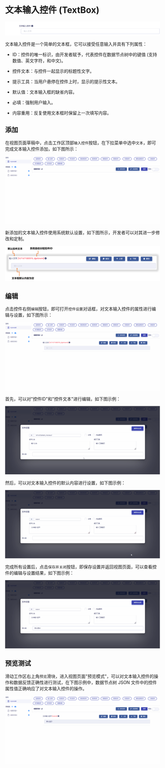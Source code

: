 # 文本输入控件 (TextBox)

![Matrix.OS](../../../../../media/os/tools/modelview/showtextbox.gif "文本输入控件")

文本输入控件是一个简单的文本框，它可以接受任意输入并具有下列属性：

* ID：控件的唯一标识，由开发者赋予，代表控件在数据节点树中的键值 (支持数值、英文字符，和中文)。

* 控件文本：与控件一起显示的标题性文字。

* 提示工具：当用户悬停在控件上时，显示的提示性文本。

* 默认值：文本输入框的缺省内容。

* 必填：强制用户输入。

* 内容重用：反复使用文本框时保留上一次填写内容。

## 添加

在视图页面草稿中，点击工作区顶部`输入控件`按钮，在下拉菜单中选中`文本`，即可完成文本输入控件添加，如下图所示：

![Matrix.OS](../../../../../media/os/tools/modelview/addtext.gif "添加文本输入控件")

新添加的文本输入控件使用系统默认设置，如下图所示，开发者可以对其进一步修改和定制。

![Matrix.OS](../../../../../media/os/tools/modelview/addtext.png "文本输入控件默认设置")

## 编辑

点击控件右侧`编辑`按钮，即可打开`控件设置`对话框，对文本输入控件的属性进行编辑与设置，如下图所示：

![Matrix.OS](../../../../../media/os/tools/modelview/edittext1.gif "编辑文本输入控件 - 打开控件设置对话框")

首先，可以对"控件ID"和"控件文本"进行编辑，如下图示例：

![Matrix.OS](../../../../../media/os/tools/modelview/edittext2.gif "编辑文本输入控件 - 控件ID与文本编辑")

然后，可以对文本输入控件的默认内容进行设置，如下图示例：

![Matrix.OS](../../../../../media/os/tools/modelview/edittext3.gif "编辑文本输入控件 - 设置默认内容")

完成所有设置后，点击`保存并关闭`按钮，即保存设置并返回视图页面，可以查看控件的编辑与设置结果，如下图示例：

![Matrix.OS](../../../../../media/os/tools/modelview/edittext4.gif "编辑文本输入控件 - 保存控件设置")

## 预览测试

滑动工作区右上角`预览`滑块，进入视图页面"预览模式"，可以对文本输入控件的操作和数据反馈正确性进行测试，在下图示例中，数据节点树 JSON 文件中的控件属性值正确响应了对文本输入控件的操作。

![Matrix.OS](../../../../../media/os/tools/modelview/testtext.gif "测试文本输入控件")